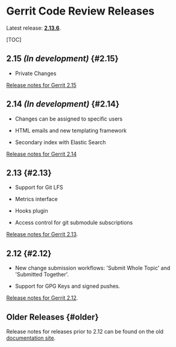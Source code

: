 # Gerrit Code Review Releases

Latest release: **[2.13.6](/releases/2.13.md)**.

[TOC]

## 2.15 *(In development)* {#2.15}

* Private Changes

[Release notes for Gerrit 2.15](/releases/2.15.md)

## 2.14 *(In development)* {#2.14}

* Changes can be assigned to specific users

* HTML emails and new templating framework

* Secondary index with Elastic Search

[Release notes for Gerrit 2.14](/releases/2.14.md)

## 2.13 {#2.13}

* Support for Git LFS

* Metrics interface

* Hooks plugin

* Access control for git submodule subscriptions

[Release notes for Gerrit 2.13](/releases/2.13.md).

## 2.12 {#2.12}

* New change submission workflows: 'Submit Whole Topic' and 'Submitted Together'.

* Support for GPG Keys and signed pushes.

[Release notes for Gerrit 2.12](/releases/2.12.md).

## Older Releases {#older}

Release notes for releases prior to 2.12 can be found on the old
[documentation site](http://gerrit-documentation.storage.googleapis.com/ReleaseNotes/index.html).
